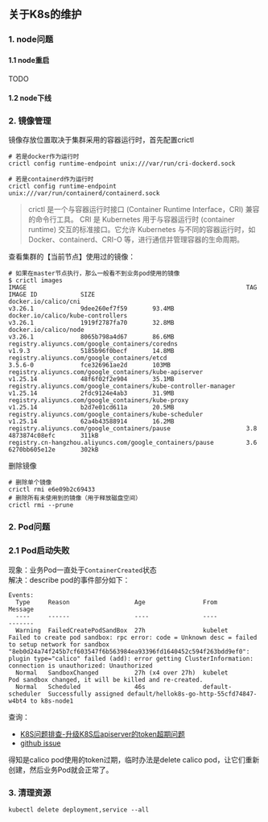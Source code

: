 ## 关于K8s的维护

### 1. node问题
#### 1.1 node重启
TODO
#### 1.2 node下线

### 2. 镜像管理
镜像存放位置取决于集群采用的容器运行时，首先配置crictl
```shell
# 若是docker作为运行时
crictl config runtime-endpoint unix:///var/run/cri-dockerd.sock

# 若是containerd作为运行时
crictl config runtime-endpoint unix:///var/run/containerd/containerd.sock
```
>crictl 是一个与容器运行时接口 (Container Runtime Interface，CRI) 兼容的命令行工具。
> CRI 是 Kubernetes 用于与容器运行时 (container runtime) 交互的标准接口。它允许 Kubernetes 与不同的容器运行时，如 Docker、containerd、CRI-O 等，进行通信并管理容器的生命周期。

查看集群的【当前节点】使用过的镜像：
```shell
# 如果在master节点执行，那么一般看不到业务pod使用的镜像
$ crictl images                                                            
IMAGE                                                             TAG                 IMAGE ID            SIZE
docker.io/calico/cni                                              v3.26.1             9dee260ef7f59       93.4MB
docker.io/calico/kube-controllers                                 v3.26.1             1919f2787fa70       32.8MB
docker.io/calico/node                                             v3.26.1             8065b798a4d67       86.6MB
registry.aliyuncs.com/google_containers/coredns                   v1.9.3              5185b96f0becf       14.8MB
registry.aliyuncs.com/google_containers/etcd                      3.5.6-0             fce326961ae2d       103MB
registry.aliyuncs.com/google_containers/kube-apiserver            v1.25.14            48f6f02f2e904       35.1MB
registry.aliyuncs.com/google_containers/kube-controller-manager   v1.25.14            2fdc9124e4ab3       31.9MB
registry.aliyuncs.com/google_containers/kube-proxy                v1.25.14            b2d7e01cd611a       20.5MB
registry.aliyuncs.com/google_containers/kube-scheduler            v1.25.14            62a4b43588914       16.2MB
registry.aliyuncs.com/google_containers/pause                     3.8                 4873874c08efc       311kB
registry.cn-hangzhou.aliyuncs.com/google_containers/pause         3.6                 6270bb605e12e       302kB
```

删除镜像
```shell
# 删除单个镜像
crictl rmi e6e09b2c69433
# 删除所有未使用到的镜像（用于释放磁盘空间）
crictl rmi --prune
```

### 2. Pod问题

### 2.1 Pod启动失败
现象：业务Pod一直处于`ContainerCreated`状态  
解决：describe pod的事件部分如下：
```shell
Events:
  Type     Reason                  Age                From               Message
  ----     ------                  ----               ----               -------
  Warning  FailedCreatePodSandBox  27h                kubelet            Failed to create pod sandbox: rpc error: code = Unknown desc = failed to setup network for sandbox "8eb0d24a74f245b7cf603547f6b563984ea93396fd1640452c594f263bdd9ef0": plugin type="calico" failed (add): error getting ClusterInformation: connection is unauthorized: Unauthorized
  Normal   SandboxChanged          27h (x4 over 27h)  kubelet            Pod sandbox changed, it will be killed and re-created.
  Normal   Scheduled               46s                default-scheduler  Successfully assigned default/hellok8s-go-http-55cfd74847-w4bt4 to k8s-node1
```
查询：

- [K8S问题排查-升级K8S后apiserver的token超期问题](https://lyyao09.github.io/2023/05/14/k8s/K8S问题排查-升级K8S后apiserver的token超期问题/#more)
- [github issue](https://github.com/projectcalico/calico/issues/5712)

得知是calico pod使用的token过期，临时办法是delete calico pod，让它们重新创建，然后业务Pod就会正常了。

### 3. 清理资源

```shell
kubectl delete deployment,service --all
```